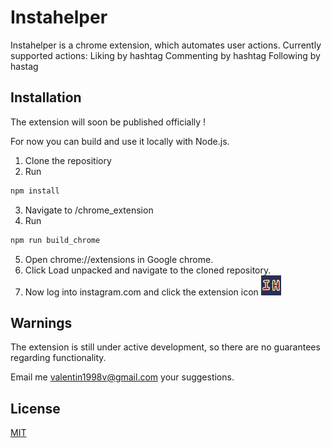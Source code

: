 # Instahelper
Instahelper is a chrome extension, which automates user actions.
Currently supported actions:
Liking by hashtag
Commenting by hashtag
Following by hastag

## Installation
The extension will soon be published officially !

For now you can build and use it locally with Node.js.
1. Clone the repositiory
2. Run
```bash
npm install
```
3. Navigate to /chrome_extension
4. Run
```bash
npm run build_chrome
```
5. Open chrome://extensions in Google chrome.
6. Click Load unpacked and navigate to the cloned repository.
7. Now log into instagram.com and click the extension icon ![alt text](https://raw.githubusercontent.com/valiok98/Instahelper/master/chrome_extension/images/logo32.png)

## Warnings
The extension is still under active development, so there are no guarantees regarding functionality.

Email me valentin1998v@gmail.com your suggestions.

## License
[MIT](https://choosealicense.com/licenses/mit/)